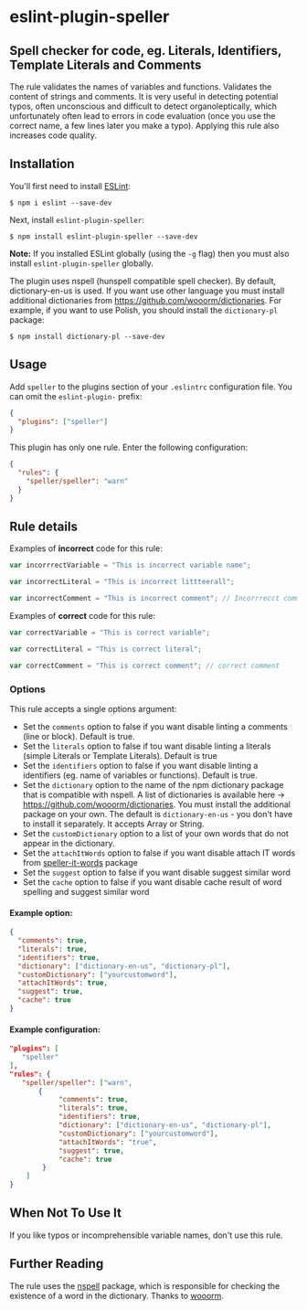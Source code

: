 # eslint-plugin-speller

## Spell checker for code, eg. Literals, Identifiers, Template Literals and Comments

The rule validates the names of variables and functions. Validates the content of strings and comments. It is very useful in detecting potential typos, often unconscious and difficult to detect organoleptically, which unfortunately often lead to errors in code evaluation (once you use the correct name, a few lines later you make a typo). Applying this rule also increases code quality.

## Installation

You'll first need to install [ESLint](http://eslint.org):

```
$ npm i eslint --save-dev
```

Next, install `eslint-plugin-speller`:

```
$ npm install eslint-plugin-speller --save-dev
```

**Note:** If you installed ESLint globally (using the `-g` flag) then you must also install `eslint-plugin-speller` globally.

The plugin uses nspell (hunspell compatible spell checker). By default, dictionary-en-us is used. If you want use other language you must install additional dictionaries from https://github.com/wooorm/dictionaries.
For example, if you want to use Polish, you should install the `dictionary-pl` package:

```
$ npm install dictionary-pl --save-dev
```

## Usage

Add `speller` to the plugins section of your `.eslintrc` configuration file. You can omit the `eslint-plugin-` prefix:

```json
{
  "plugins": ["speller"]
}
```

This plugin has only one rule. Enter the following configuration:

```json
{
  "rules": {
    "speller/speller": "warn"
  }
}
```

## Rule details

Examples of **incorrect** code for this rule:

```js
var incorrrectVariable = "This is incorrect variable name";
```

```js
var incorrectLiteral = "This is incorrect littteerall";
```

```js
var incorrectComment = "This is incorrect comment"; // Incorrrecct commment
```

Examples of **correct** code for this rule:

```js
var correctVariable = "This is correct variable";
```

```js
var correctLiteral = "This is correct literal";
```

```js
var correctComment = "This is correct comment"; // correct comment
```

### Options

This rule accepts a single options argument:

- Set the `comments` option to false if you want disable linting a comments (line or block). Default is true.
- Set the `literals` option to false if tou want disable linting a literals (simple Literals or Template Literals). Default is true
- Set the `identifiers` option to false if you want disable linting a identifiers (eg. name of variables or functions). Default is true.
- Set the `dictionary` option to the name of the npm dictionary package that is compatible with nspell. A list of dictionaries is available here -> https://github.com/wooorm/dictionaries. You must install the additional package on your own. The default is `dictionary-en-us` - you don't have to install it separately. It accepts Array or String.
- Set the `customDictionary` option to a list of your own words that do not appear in the dictionary.
- Set the `attachItWords` option to false if you want disable attach IT words from [speller-it-words](https://github.com/itlci/speller-it-words) package
- Set the `suggest` option to false if you want disable suggest similar word
- Set the `cache` option to false if you want disable cache result of word spelling and suggest similar word

#### Example option:

```json
{
  "comments": true,
  "literals": true,
  "identifiers": true,
  "dictionary": ["dictionary-en-us", "dictionary-pl"],
  "customDictionary": ["yourcustomword"],
  "attachItWords": true,
  "suggest": true,
  "cache": true
}
```

#### Example configuration:

```json
"plugins": [
   "speller"
],
"rules": {
   "speller/speller": ["warn",
       {
            "comments": true,
            "literals": true,
            "identifiers": true,
            "dictionary": ["dictionary-en-us", "dictionary-pl"],
            "customDictionary": ["yourcustomword"],
            "attachItWords": "true",
            "suggest": true,
            "cache": true
        }
    ]
}
```

## When Not To Use It

If you like typos or incomprehensible variable names, don't use this rule.

## Further Reading

The rule uses the [nspell](https://github.com/wooorm/nspell) package, which is responsible for checking the existence of a word in the dictionary. Thanks to [wooorm](https://github.com/wooorm).
